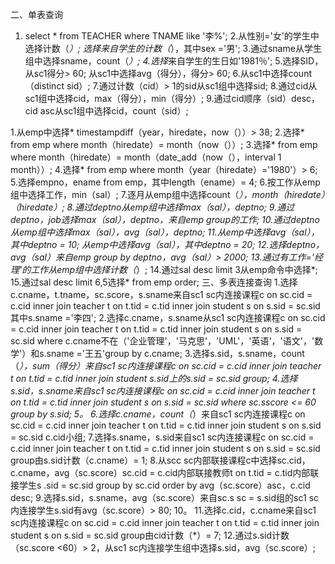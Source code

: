二、单表查询
1. select * from TEACHER where TNAME like '李%';
2.从性别='女'的学生中选择计数（*）;
  选择来自学生的计数（*），其中sex ='男';
3.通过sname从学生组中选择sname，count（*）;
4.选择*来自学生的生日如'1981％';
5.选择SID，从sc1得分> 60;
从sc1中选择avg（得分），得分> 60;
6.从sc1中选择count（distinct sid）;
7.通过计数（cid）> 1的sid从sc1组中选择sid;
8.通过cid从sc1组中选择cid，max（得分），min（得分）;
9.通过cid顺序（sid）desc，cid asc从sc1组中选择cid，count（sid）;

1.从emp中选择* timestampdiff（year，hiredate，now（））> 38;
2.选择* from emp where month（hiredate）= month（now（））;
3.选择* from emp where month（hiredate）= month（date_add（now（），interval 1 month））;
4.选择* from emp where month（year（hiredate）='1980'）> 6;
5.选择empno，ename from emp，其中length（ename）= 4;
6.按工作从emp组中选择工作，min（sal）;
7.逐月从emp组中选择count（*），month（hiredate）（hiredate）;
8.通过deptno从emp组中选择max（sal），deptno;
9.通过deptno，job选择max（sal），deptno，来自emp group的工作;
10.通过deptno从emp组中选择max（sal），avg（sal），deptno;
11.从emp中选择avg（sal），其中deptno = 10;
从emp中选择avg（sal），其中deptno = 20;
12.选择deptno，avg（sal）来自emp group by deptno，avg（sal）> 2000;
13.通过有工作='经理'的工作从emp组中选择计数（*）;
14.通过sal desc limit 3从emp命令中选择*;
15.通过sal desc limit 6,5选择* from emp order;
三、多表连接查询
1.选择c.cname，t.tname，sc.score，s.sname来自sc1 sc内连接课程c on sc.cid = c.cid inner join teacher t on t.tid = c.tid inner join student s on s.sid = sc.sid其中s.sname ='李四';
2.选择c.cname，s.sname从sc1 sc内连接课程c on sc.cid = c.cid inner join teacher t on t.tid = c.tid inner join student s on s.sid = sc.sid where c.cname不在（'企业管理'，'马克思'，'UML'，'英语'，'语文'，'数学'）和s.sname ='王五'group by c.cname;
3.选择s.sid，s.sname，count（*），sum（得分）来自sc1 sc内连接课程c on sc.cid = c.cid inner join teacher t on t.tid = c.tid inner join student s.sid上的s.sid = sc.sid group;
4.选择s.sid，s.sname来自sc1 sc内连接课程c on sc.cid = c.cid inner join teacher t on t.tid = c.tid inner join student s on s.sid = sc.sid where sc.sscore <= 60 group by s.sid;
5。
6.选择c.cname，count（*）来自sc1 sc内连接课程c on sc.cid = c.cid inner join teacher t on t.tid = c.tid inner join student s on s.sid = sc.sid c.cid小组;
7.选择s.sname，s.sid来自sc1 sc内连接课程c on sc.cid = c.cid inner join teacher t on t.tid = c.tid inner join student s on s.sid = sc.sid group由s.sid计数（c.cname）= 1;
8.从scc sc内部联接课程c中选择sc.cid，c.cname，avg（sc.score）sc.cid = c.cid内部联接教师t on t.tid = c.tid内部联接学生s .sid = sc.sid group by sc.cid order by avg（sc.score）asc，c.cid desc;
9.选择s.sid，s.sname，avg（sc.score）来自sc.s sc = s.sid组的sc1 sc内连接学生s.sid有avg（sc.score）> 80;
10。
11.选择c.cid，c.cname来自sc1 sc内连接课程c on sc.cid = c.cid inner join teacher t on t.tid = c.tid inner join student s on s.sid = sc.sid group由cid计数（*）= 7;
12.通过s.sid计数（sc.score <60）> 2，从sc1 sc内连接学生组中选择s.sid，avg（sc.score）;